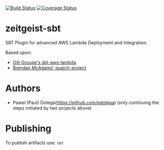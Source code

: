 [![Build Status](https://travis-ci.org/zeitgeist-project/zeitgeist-sbt.svg)](https://travis-ci.org/zeitgeist-project/zeitgeist-sbt)
[![Coverage Status](https://coveralls.io/repos/github/zeitgeist-project/zeitgeist-sbt/badge.svg)](https://coveralls.io/github/zeitgeist-project/zeitgeist-sbt)

# zeitgeist-sbt
SBT Plugin for advanced AWS Lambda Deployment and Integration.

Based upon:
* [Gilt Groupe's sbt-aws-lambda](https://github.com/gilt/sbt-aws-lambda)
* [Brendan McAdams' quaich-project](https://github.com/quaich-project)

# Authors

 * Pawel (Paul) Dolega(https://github.com/pdolega) (only continuing the steps initiated by two projects above)


# Publishing
To publish artifacts use:
`sbt `